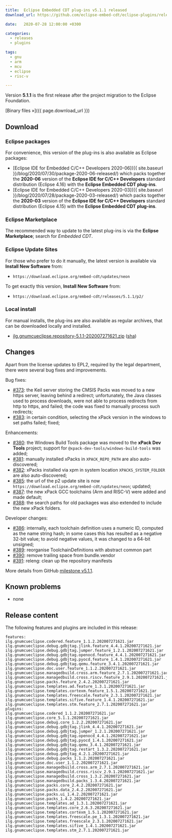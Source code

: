 ```yaml
---
title:  Eclipse Embedded CDT plug-ins v5.1.1 released
download_url: https://github.com/eclipse-embed-cdt/eclipse-plugins/releases/tag/v5.1.1/

date:   2020-07-28 12:00:00 +0300

categories:
  - releases
  - plugins

tags:
  - gnu
  - arm
  - mcu
  - eclipse
  - risc-v

---
```


Version **5.1.1** is the first release after the project migration to the Eclipse Foundation.

[Binary files »]({{ page.download_url }})

## Download

### Eclipse packages

For convenience, this version of the plug-ins is also available as
Eclipse packages:

- [Eclipse IDE for Embedded C/C++ Developers 2020-06]({{ site.baseurl }}/blog/2020/07/30/package-2020-06-released/)
which packs together the **2020-06** version of the
**Eclipse IDE for C/C++ Developers** standard distribution
(Eclipse 4.16) with the **Eclipse Embedded CDT plug-ins**.
- [Eclipse IDE for Embedded C/C++ Developers 2020-03]({{ site.baseurl }}/blog/2020/07/28/package-2020-03-released/)
which packs together the **2020-03** version of the
**Eclipse IDE for C/C++ Developers** standard distribution
(Eclipse 4.15) with the **Eclipse Embedded CDT plug-ins**.

### Eclipse Marketplace

The recommended way to update to the latest plug-ins is via
the **Eclipse Marketplace**; search for _Embedded CDT_.

### Eclipse Update Sites

For those who prefer to do it manually, the latest version is available 
via **Install New Software** from:

- `https://download.eclipse.org/embed-cdt/updates/neon`

To get exactly this version, **Install New Software** from:

- `https://download.eclipse.org/embed-cdt/releases/5.1.1/p2/`

### Local install

For manual installs, the plug-ins are also available as regular archives,
that can be downloaded locally and installed.

- [ilg.gnumcueclipse.repository-5.1.1-202007271621.zip](https://www.eclipse.org/downloads/download.php?file=/embed-cdt/releases/5.1.1/ilg.gnumcueclipse.repository-5.1.1-202007271621.zip)
([sha](https://www.eclipse.org/downloads/download.php?file=/embed-cdt/releases/5.1.1/ilg.gnumcueclipse.repository-5.1.1-202007271621.zip.sha))

## Changes

Apart from the license updates to EPL2, required by the legal department,
there were several bug fixes and improvements.

Bug fixes:

- [#373](https://github.com/eclipse-embed-cdt/eclipse-plugins/issues/373):
the Keil server storing the CMSIS Packs was moved to a new https server,
leaving behind a redirect; unfortunately, the Java classes used to process
downloads, were not able to process redirects from http to https, and
failed; the code was fixed to manually process such redirects;
- [#383](https://github.com/eclipse-embed-cdt/eclipse-plugins/issues/383):
in certain condition, selecting the xPack version in the windows to set
paths failed; fixed;

Enhancements:

- [#380](https://github.com/eclipse-embed-cdt/eclipse-plugins/issues/380):
the Windows Build Tools package was moved to the **xPack Dev Tools** project;
support for `@xpack-dev-tools/windows-build-tools` was added;
- [#381](https://github.com/eclipse-embed-cdt/eclipse-plugins/issues/381):
manually installed xPacks in `XPACK_REPO_PATH` are also auto-discovered;
- [#382](https://github.com/eclipse-embed-cdt/eclipse-plugins/issues/382):
xPacks installed via xpm in system location `XPACKS_SYSTEM_FOLDER` are also
auto-discovered;
- [#385](https://github.com/eclipse-embed-cdt/eclipse-plugins/issues/385):
the url of the p2 update site is now
`https://download.eclipse.org/embed-cdt/updates/neon`; updated;
- [#387](https://github.com/eclipse-embed-cdt/eclipse-plugins/issues/387):
the new xPack GCC toolchains (Arm and RISC-V) were added and made default;
- [#388](https://github.com/eclipse-embed-cdt/eclipse-plugins/issues/388):
the search paths for old packages was also extended to include the new
xPack folders.

Developer changes:

- [#386](https://github.com/eclipse-embed-cdt/eclipse-plugins/issues/386):
internally, each toolchain definition uses a numeric ID, computed as the
name string hash; in some cases this has resulted as a negative 32-bit
value; to avoid negative values, it was changed to a 64-bit unsigned;
- [#389](https://github.com/eclipse-embed-cdt/eclipse-plugins/issues/389):
reorganise ToolchainDefinitions with abstract common part
- [#390](https://github.com/eclipse-embed-cdt/eclipse-plugins/issues/390):
remove trailing space from bundle.vendor
- [#391](https://github.com/eclipse-embed-cdt/eclipse-plugins/issues/391):
releng: clean up the repository manifests

More details from GitHub [milestone v5.1.1](https://github.com/eclipse-embed-cdt/eclipse-plugins/milestone/18?closed=1).

## Known problems

- none

## Release content

The following features and plugins are included in this release:

```
features:
ilg.gnumcueclipse.codered.feature_1.1.2.202007271621.jar
ilg.gnumcueclipse.debug.gdbjtag.jlink.feature_4.4.1.202007271621.jar
ilg.gnumcueclipse.debug.gdbjtag.jumper.feature_1.2.1.202007271621.jar
ilg.gnumcueclipse.debug.gdbjtag.openocd.feature_4.4.1.202007271621.jar
ilg.gnumcueclipse.debug.gdbjtag.pyocd.feature_1.4.1.202007271621.jar
ilg.gnumcueclipse.debug.gdbjtag.qemu.feature_3.4.1.202007271621.jar
ilg.gnumcueclipse.doc.user.feature_1.1.2.202007271621.jar
ilg.gnumcueclipse.managedbuild.cross.arm.feature_2.7.1.202007271621.jar
ilg.gnumcueclipse.managedbuild.cross.riscv.feature_2.9.1.202007271621.jar
ilg.gnumcueclipse.packs.feature_2.4.2.202007271621.jar
ilg.gnumcueclipse.templates.ad.feature_1.3.1.202007271621.jar
ilg.gnumcueclipse.templates.cortexm.feature_1.5.1.202007271621.jar
ilg.gnumcueclipse.templates.freescale.feature_2.3.1.202007271621.jar
ilg.gnumcueclipse.templates.sifive.feature_1.4.1.202007271621.jar
ilg.gnumcueclipse.templates.stm.feature_2.7.1.202007271621.jar
plugins:
ilg.gnumcueclipse.codered_1.1.2.202007271621.jar
ilg.gnumcueclipse.core_5.1.1.202007271621.jar
ilg.gnumcueclipse.debug.core_1.2.2.202007271621.jar
ilg.gnumcueclipse.debug.gdbjtag.jlink_4.4.1.202007271621.jar
ilg.gnumcueclipse.debug.gdbjtag.jumper_1.2.1.202007271621.jar
ilg.gnumcueclipse.debug.gdbjtag.openocd_4.4.1.202007271621.jar
ilg.gnumcueclipse.debug.gdbjtag.pyocd_1.4.1.202007271621.jar
ilg.gnumcueclipse.debug.gdbjtag.qemu_3.4.1.202007271621.jar
ilg.gnumcueclipse.debug.gdbjtag.restart_1.3.2.202007271621.jar
ilg.gnumcueclipse.debug.gdbjtag_4.2.1.202007271621.jar
ilg.gnumcueclipse.debug.packs_1.1.2.202007271621.jar
ilg.gnumcueclipse.doc.user_1.1.2.202007271621.jar
ilg.gnumcueclipse.managedbuild.cross.arm_2.7.1.202007271621.jar
ilg.gnumcueclipse.managedbuild.cross.riscv_2.9.1.202007271621.jar
ilg.gnumcueclipse.managedbuild.cross_1.3.2.202007271621.jar
ilg.gnumcueclipse.managedbuild.packs_1.3.4.202007271621.jar
ilg.gnumcueclipse.packs.core_2.4.2.202007271621.jar
ilg.gnumcueclipse.packs.data_2.4.2.202007271621.jar
ilg.gnumcueclipse.packs.ui_1.4.2.202007271621.jar
ilg.gnumcueclipse.packs_1.4.2.202007271621.jar
ilg.gnumcueclipse.templates.ad_1.3.1.202007271621.jar
ilg.gnumcueclipse.templates.core_2.6.3.202007271621.jar
ilg.gnumcueclipse.templates.cortexm_1.5.1.202007271621.jar
ilg.gnumcueclipse.templates.freescale.pe_1.3.1.202007271621.jar
ilg.gnumcueclipse.templates.freescale_2.3.1.202007271621.jar
ilg.gnumcueclipse.templates.sifive_1.4.1.202007271621.jar
ilg.gnumcueclipse.templates.stm_2.7.1.202007271621.jar
```
